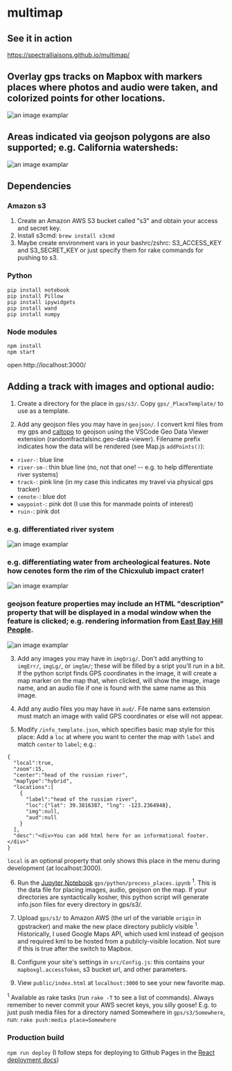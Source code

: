 # multimap

## See it in action
https://spectralliaisons.github.io/multimap/

## Overlay gps tracks on Mapbox with markers places where photos and audio were taken, and colorized points for other locations.
![an image examplar](./screenshot1.png)

## Areas indicated via geojson polygons are also supported; e.g. California watersheds:
![an image examplar](./screenshot2.png)

## Dependencies

### Amazon s3
1. Create an Amazon AWS S3 bucket called "s3" and obtain your access and secret key.
2. Install s3cmd: `brew install s3cmd`
3. Maybe create environment vars in your bashrc/zshrc: S3_ACCESS_KEY and S3_SECRET_KEY or just specify them for rake commands for pushing to s3.

### Python
```
pip install notebook
pip install Pillow
pip install ipywidgets
pip install wand
pip install numpy
```

### Node modules
```
npm install
npm start
```

open http://localhost:3000/

## Adding a track with images and optional audio:

1. Create a directory for the place in `gps/s3/`. Copy `gps/_PlaceTemplate/` to use as a template.

2. Add any geojson files you may have in `geojson/`. I convert kml files from my gps and [caltopo](https://caltopo.com/m/A912) to geojson using the VSCode Geo Data Viewer extension (randomfractalsinc.geo-data-viewer). Filename prefix indicates how the data will be rendered (see Map.js `addPoints()`):
- `river-`: blue line
- `river-sm-`: thin blue line (no, not that one! -- e.g. to help differentiate river systems)
- `track-`: pink line (in my case this indicates my travel via physical gps tracker)
- `cenote-`: blue dot
- `waypoint-`: pink dot (I use this for manmade points of interest)
- `ruin-`: pink dot

### e.g. differentiated river system
![an image examplar](./screenshot3.png)

### e.g. differentiating water from archeological features. Note how cenotes form the rim of the Chicxulub impact crater!
![an image examplar](./screenshot4.png)

### geojson feature properties may include an HTML "description" property that will be displayed in a modal window when the feature is clicked; e.g. rendering information from [East Bay Hill People](https://eastbayhillpeople.com/map/).
![an image examplar](./screenshot5.png)

3. Add any images you may have in `imgOrig/`. Don't add anything to `imgErr/`, `imgLg/`, or `imgSm/`; these will be filled by a sript you'll run in a bit. If the python script finds GPS coordinates in the image, it will create a map marker on the map that, when clicked, will show the image, image name, and an audio file if one is found with the same name as this image.

4. Add any audio files you may have in `aud/`. File name sans extension must match an image with valid GPS coordinates or else will not appear.

5. Modify `/info_template.json`, which specifies basic map style for this place: Add a `loc` at where you want to center the map with `label` and match `center` to `label`; e.g.:

```
{
  "local":true,
  "zoom":15,
  "center":"head of the russian river",
  "mapType":"hybrid",
  "locations":[
    {
      "label":"head of the russian river",
      "loc":{"lat": 39.3816387, "lng": -123.2364948},
      "img":null,
      "aud":null
    }
  ],
  "desc":"<div>You can add html here for an informational footer.</div>"
}
```

`local` is an optional property that only shows this place in the menu during development (at localhost:3000).

6. Run the [Jupyter Notebook](http://jupyter.org/install.html) `gps/python/process_places.ipynb` <sup>1</sup>. This is the data file for placing images, audio, geojson on the map. If your directories are syntactically kosher, this python script will generate info.json files for every directory in gps/s3/.

7. Upload `gps/s3/` to Amazon AWS (the url of the variable `origin` in gpstracker) and make the new place directory publicly visible <sup>1</sup>. Historically, I used Google Maps API, which used kml instead of geojson and required kml to be hosted from a publicly-visible location. Not sure if this is true after the switch to Mapbox.

8. Configure your site's settings in `src/Config.js`: this contains your `mapboxgl.accessToken`, s3 bucket url, and other parameters.

9. View `public/index.html` at `localhost:3000` to see your new favorite map.

<sup>1</sup> Available as rake tasks (run ```rake -T``` to see a list of commands). Always remember to never commit your AWS secret keys, you silly goose! E.g. to just push media files for a directory named Somewhere in `gps/s3/Somewhere`, run: `rake push:media place=Somewhere`

### Production build
`npm run deploy` (I follow steps for deploying to Github Pages in the [React deployment docs](https://create-react-app.dev/docs/deployment))
